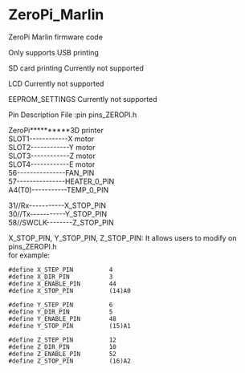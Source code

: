 # ZeroPi_Marlin
ZeroPi Marlin firmware code

Only supports USB printing

SD card printing Currently not supported

LCD Currently not supported

EEPROM_SETTINGS Currently not supported  

 
Pin Description File :pin pins_ZEROPI.h  

ZeroPi**********3D printer  
SLOT1------------X motor  
SLOT2------------Y motor    
SLOT3------------Z motor  
SLOT4------------E motor    
56---------------FAN_PIN  
57---------------HEATER_0_PIN  
A4(T0)-----------TEMP_0_PIN

31//Rx-----------X_STOP_PIN  
30//Tx-----------Y_STOP_PIN  
58//SWCLK--------Z_STOP_PIN  

X_STOP_PIN, Y_STOP_PIN, Z_STOP_PIN: It allows users to modify on pins_ZEROPI.h  
for example:  
```
#define X_STEP_PIN          4 
#define X_DIR_PIN           3  
#define X_ENABLE_PIN        44  
#define X_STOP_PIN          (14)A0  

#define Y_STEP_PIN          6
#define Y_DIR_PIN           5
#define Y_ENABLE_PIN        48
#define Y_STOP_PIN          (15)A1

#define Z_STEP_PIN          12
#define Z_DIR_PIN           10
#define Z_ENABLE_PIN        52
#define Z_STOP_PIN          (16)A2
```